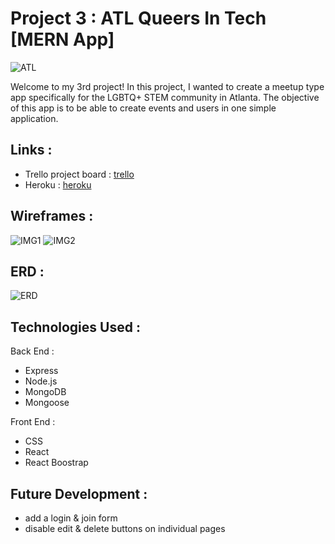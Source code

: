 # Project 3 : ATL Queers In Tech [MERN App]
![ATL](https://user-images.githubusercontent.com/50855671/62056964-ab8c2f00-b1ec-11e9-8900-57bd8551317c.png)

Welcome to my 3rd project! In this project, I wanted to create a meetup type app specifically for the LGBTQ+ STEM community in Atlanta. The objective of this app is to be able to create events and users in one simple application. 

## Links :

* Trello project board : [trello](https://trello.com/b/uZO1gNOM/janackeh-project-3)
* Heroku : [heroku](https://atl-queers-in-tech.herokuapp.com/)

## Wireframes :
![IMG1](https://user-images.githubusercontent.com/50855671/62066749-0bd89c00-b200-11e9-984e-2a1c82b50500.JPG)
![IMG2](https://user-images.githubusercontent.com/50855671/62067032-c4064480-b200-11e9-9ab3-2b3a1fb07ec9.JPG)

## ERD :
![ERD](https://user-images.githubusercontent.com/50855671/62065638-66bcc400-b1fd-11e9-9aa2-183515c3934e.JPG)

## Technologies Used : 
Back End :
* Express
* Node.js
* MongoDB
* Mongoose

Front End :
* CSS
* React
* React Boostrap 


## Future Development :
* add a login & join form
* disable edit & delete buttons on individual pages


